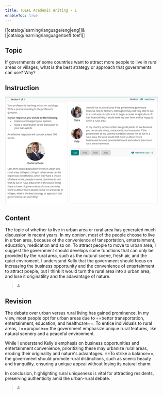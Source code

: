 ```yaml
---
title: TOEFL Academic Writing - 1
enableToc: true
---
```

[[catalog/learning/language/eng|eng]]&
[[catalog/learning/language/toefl|toefl]]   

## Topic
If governments of some countries want to attract more people to live in rural areas or villages, what is the best strategy or approach that governments can use? Why?

## Instruction
![](images/english/TOEFL_Academic_Writing_1.png)

## Content
The topic of whether to live in urban area or rural area has generated much discussion in recent years. In my opnion, most of the people choose to live in urban area, because of the convenience of tansportation, entertainment, education, medication and so on. To attract people to move to urban area, I suggest the government should develops some functions that can only be provided by the rural area, such as the nutural scene, fresh air, and the quiet enviroment. I understand Kelly that the government should focus on increasing the business opportunity and the convenience of entertainment to attract poeple, but I think it would turn the rural area into a urban area, and lose it originatility and the adavantage of nature.
> 4

## Revision
The debate over urban versus rural living has gained prominence. In my view, most people opt for urban areas due to ==better transportation, entertainment, education, and healthcare==. To entice individuals to rural areas, I ==propose== the government emphasize unique rural features, like natural scenery and a peaceful environment.

While I understand Kelly's emphasis on business opportunities and entertainment convenience, prioritizing these may urbanize rural areas, eroding their originality and nature's advantages. ==To strike a balance==, the government should promote rural distinctions, such as scenic beauty and tranquility, ensuring a unique appeal without losing its natural charm.

In conclusion, highlighting rural uniqueness is vital for attracting residents, preserving authenticity amid the urban-rural debate.
> 4